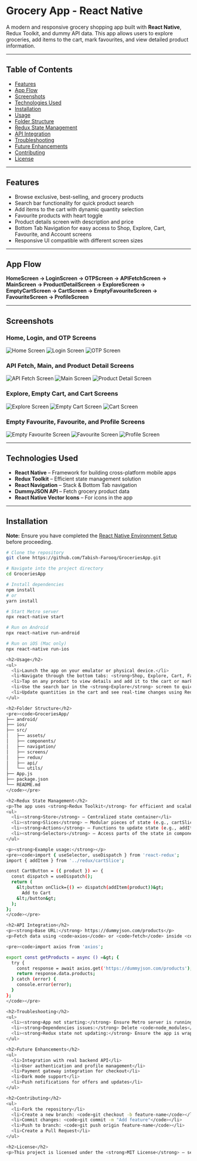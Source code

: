 # Grocery App - React Native

A modern and responsive grocery shopping app built with **React Native**, Redux Toolkit, and dummy API data. This app allows users to explore groceries, add items to the cart, mark favourites, and view detailed product information.

---

## Table of Contents

- [Features](#features)
- [App Flow](#app-flow)
- [Screenshots](#screenshots)
- [Technologies Used](#technologies-used)
- [Installation](#installation)
- [Usage](#usage)
- [Folder Structure](#folder-structure)
- [Redux State Management](#redux-state-management)
- [API Integration](#api-integration)
- [Troubleshooting](#troubleshooting)
- [Future Enhancements](#future-enhancements)
- [Contributing](#contributing)
- [License](#license)

---

## Features

- Browse exclusive, best-selling, and grocery products
- Search bar functionality for quick product search
- Add items to the cart with dynamic quantity selection
- Favourite products with heart toggle
- Product details screen with description and price
- Bottom Tab Navigation for easy access to Shop, Explore, Cart, Favourite, and Account screens
- Responsive UI compatible with different screen sizes

---

## App Flow

**HomeScreen → LoginScreen → OTPScreen → APIFetchScreen → MainScreen → ProductDetailScreen → ExploreScreen → EmptyCartScreen → CartScreen → EmptyFavouriteScreen → FavouriteScreen → ProfileScreen**

---

## Screenshots

### Home, Login, and OTP Screens
![Home Screen](./src/assets/screenshots/HomeScreen.jpg)
![Login Screen](./src/assets/screenshots/LoginScreen.jpg)
![OTP Screen](./src/assets/screenshots/OTPScreen.jpg)

### API Fetch, Main, and Product Detail Screens
![API Fetch Screen](./src/assets/screenshots/apiFetchScreen.jpg)
![Main Screen](./src/assets/screenshots/MainScreen.jpg)
![Product Detail Screen](./src/assets/screenshots/ProductDetailScreen.jpg)

### Explore, Empty Cart, and Cart Screens
![Explore Screen](./src/assets/screenshots/ExploreScreen.jpg)
![Empty Cart Screen](./src/assets/screenshots/EmptyCartScreen.jpg)
![Cart Screen](./src/assets/screenshots/CartScreen.jpg)

### Empty Favourite, Favourite, and Profile Screens
![Empty Favourite Screen](./src/assets/screenshots/EmptyFavouriteScreen.jpg)
![Favourite Screen](./src/assets/screenshots/FavouriteScreen.jpg)
![Profile Screen](./src/assets/screenshots/ProfileScreen.jpg)

---

## Technologies Used

- **React Native** – Framework for building cross-platform mobile apps
- **Redux Toolkit** – Efficient state management solution
- **React Navigation** – Stack & Bottom Tab navigation
- **DummyJSON API** – Fetch grocery product data
- **React Native Vector Icons** – For icons in the app

---

## Installation

**Note:** Ensure you have completed the [React Native Environment Setup](https://reactnative.dev/docs/environment-setup) before proceeding.

```bash
# Clone the repository
git clone https://github.com/Tabish-Farooq/GroceriesApp.git

# Navigate into the project directory
cd GroceriesApp

# Install dependencies
npm install
# or
yarn install

# Start Metro server
npx react-native start

# Run on Android
npx react-native run-android

# Run on iOS (Mac only)
npx react-native run-ios

<h2>Usage</h2>
<ul>
  <li>Launch the app on your emulator or physical device.</li>
  <li>Navigate through the bottom tabs: <strong>Shop, Explore, Cart, Favourite, and Account</strong>.</li>
  <li>Tap on any product to view details and add it to the cart or mark it as favourite.</li>
  <li>Use the search bar in the <strong>Explore</strong> screen to quickly find products.</li>
  <li>Update quantities in the cart and see real-time changes using Redux state management.</li>
</ul>

<h2>Folder Structure</h2>
<pre><code>GroceriesApp/
├── android/                 
├── ios/                     
├── src/
│   ├── assets/              
│   ├── components/          
│   ├── navigation/          
│   ├── screens/             
│   ├── redux/               
│   ├── api/                 
│   └── utils/               
├── App.js                   
├── package.json
└── README.md
</code></pre>

<h2>Redux State Management</h2>
<p>The app uses <strong>Redux Toolkit</strong> for efficient and scalable state management:</p>
<ul>
  <li><strong>Store</strong> – Centralized state container</li>
  <li><strong>Slices</strong> – Modular pieces of state (e.g., cartSlice, favouriteSlice)</li>
  <li><strong>Actions</strong> – Functions to update state (e.g., addItem, removeItem)</li>
  <li><strong>Selectors</strong> – Access parts of the state in components</li>
</ul>

<p><strong>Example usage:</strong></p>
<pre><code>import { useSelector, useDispatch } from 'react-redux';
import { addItem } from '../redux/cartSlice';

const CartButton = ({ product }) => {
  const dispatch = useDispatch();
  return (
    &lt;button onClick={() => dispatch(addItem(product))&gt;
      Add to Cart
    &lt;/button&gt;
  );
};
</code></pre>

<h2>API Integration</h2>
<p><strong>Base URL:</strong> https://dummyjson.com/products</p>
<p>Fetch data using <code>axios</code> or <code>fetch</code> inside <code>src/api/products.js</code></p>

<pre><code>import axios from 'axios';

export const getProducts = async () =&gt; {
  try {
    const response = await axios.get('https://dummyjson.com/products');
    return response.data.products;
  } catch (error) {
    console.error(error);
  }
};
</code></pre>

<h2>Troubleshooting</h2>
<ul>
  <li><strong>App not starting:</strong> Ensure Metro server is running and device/emulator is connected.</li>
  <li><strong>Dependencies issues:</strong> Delete <code>node_modules</code> and run <code>npm install</code> or <code>yarn install</code>.</li>
  <li><strong>Redux state not updating:</strong> Ensure the app is wrapped with <code>&lt;Provider store={store}&gt;</code>.</li>
</ul>

<h2>Future Enhancements</h2>
<ul>
  <li>Integration with real backend API</li>
  <li>User authentication and profile management</li>
  <li>Payment gateway integration for checkout</li>
  <li>Dark mode support</li>
  <li>Push notifications for offers and updates</li>
</ul>

<h2>Contributing</h2>
<ul>
  <li>Fork the repository</li>
  <li>Create a new branch: <code>git checkout -b feature-name</code></li>
  <li>Commit changes: <code>git commit -m "Add feature"</code></li>
  <li>Push to branch: <code>git push origin feature-name</code></li>
  <li>Create a Pull Request</li>
</ul>

<h2>License</h2>
<p>This project is licensed under the <strong>MIT License</strong> – see the <a href="LICENSE">LICENSE</a> file for details.</p>
